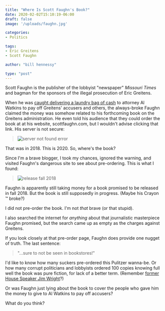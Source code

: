 ```yaml
---
title: "Where Is Scott Faughn's Book?"
date: 2020-02-02T15:10:19-06:00
draft: false
image: '/uploads/faughn.jpg'

categories:
- Politics

tags:
- Eric Greitens
- Scott Faughn

author: "bill hennessy"

type: "post"
---
```


Scott Faughn is the publisher of the lobbyist "newspaper" *Missouri Times* and bagman for the sponsors of the illegal prosecution of Eric Greitens. 

When he was [caught delivering a laundry bag of cash](https://www.riverfronttimes.com/newsblog/2018/04/30/scott-faughn-missouri-times-publisher-was-behind-50k-payment-to-al-watkins) to attorney Al Watkins to pay off Greitens' accusers and others, the always-broke Faughn claimed the money was somehow related to his forthcoming book on the Greitens administration. He even told his audience that they could order the book at at his website, scottfaughn.com, but I wouldn't advise clicking that link. His server is not secure:

> ![server not found error](/images/uploads/not-private.png)

That was in 2018. This is 2020. So, where's the book?

Since I'm a brave blogger, I took my chances, ignored the warning, and visited Faughn's dangerous site to see about pre-ordering. This is what I found:

> ![release fall 2018](/images/uploads/pre-order.png#bordered)

Faughn is apparently still taking money for a book promised to be released in fall 2018. But the book is still supposedly in progress. (Maybe his Crayon &trade; broke?)

I did not pre-order the book. I'm not *that* brave (or that stupid). 

I also searched the internet for *anything* about that journalistic masterpiece Faughn promised, but the search came up  as empty as the charges against Greitens.

If you look closely at that pre-order page, Faughn does provide one nugget of truth. The last sentence:

> "...sure to not be seen in bookstores!"

I'd like to know how many suckers pre-ordered this Pulitzer wanna-be. Or how many corrupt politicians and lobbyists ordered 100 copies knowing full well the book was pure fiction, for lack of a better term. (Remember [former House Speaker Jim Wright](https://www.nytimes.com/1988/06/12/us/behind-jim-wright-s-book-his-friends.html)?)

Or was Faughn just lying about the book to cover the people who gave him the money to give to Al Watkins to pay off accusers?

What do you think?

